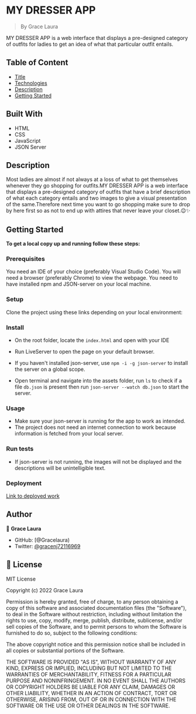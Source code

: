 # MY DRESSER APP

> By Grace Laura

MY DRESSER APP is a web interface that displays a pre-designed category of outfits for ladies to get an idea of what that particular outfit entails. 

## Table of Content
- [Title](#MY-DRESSER-APP)
- [Technologies](#Built-With)
- [Description](#Description)
- [Getting Started](#Getting-Started)


## Built With

- HTML
- CSS
- JavaScript
- JSON Server

## Description

Most ladies are almost if not always at a loss of what to get themselves whenever they go shopping for outfits.MY DRESSER APP is a web interface that displays a pre-designed category of outfits that have a brief description of what each category entails and two images to give a visual presentation of the same.Therefore next time you want to go shopping make sure to drop by here first so as not to end up with attires that never leave your closet.:wink::sparkles:

## Getting Started

**To get a local copy up and running follow these steps:**

### Prerequisites
You need an IDE of your choice (preferably Visual Studio Code).
You will need a browser (preferably Chrome) to view the webpage.
You need to have installed npm and JSON-server on your local machine. 

### Setup
Clone the project using these links depending on your local environment:


### Install
- On the root folder, locate the ``index.html`` and open with your IDE
- Run LiveServer to open the page on your default browser.

- If you haven't installed json-server, use ``npm -i -g json-server`` to install the server on a global scope.
- Open terminal and navigate into the assets folder, run ``ls`` to check if a file ```db.json``` is present then run ``json-server --watch db.json`` to start the server.

### Usage
- Make sure your json-server is running for the app to work as intended.
- The project does not need an internet connection to work because information is fetched from your local server.

### Run tests
- If json-server is not running, the images will not be displayed and the descriptions will be unintelligible text.

### Deployment
[Link to deployed work]()



## Author

👤 **Grace Laura**

- GitHub: [@Gracelaura)
- Twitter: [@gracenj72116969](https://twitter.com/incognito_098)

## 📝 License

MIT License

Copyright (c) 2022 Grace Laura

Permission is hereby granted, free of charge, to any person obtaining a copy
of this software and associated documentation files (the "Software"), to deal
in the Software without restriction, including without limitation the rights
to use, copy, modify, merge, publish, distribute, sublicense, and/or sell
copies of the Software, and to permit persons to whom the Software is
furnished to do so, subject to the following conditions:

The above copyright notice and this permission notice shall be included in all
copies or substantial portions of the Software.

THE SOFTWARE IS PROVIDED "AS IS", WITHOUT WARRANTY OF ANY KIND, EXPRESS OR
IMPLIED, INCLUDING BUT NOT LIMITED TO THE WARRANTIES OF MERCHANTABILITY,
FITNESS FOR A PARTICULAR PURPOSE AND NONINFRINGEMENT. IN NO EVENT SHALL THE
AUTHORS OR COPYRIGHT HOLDERS BE LIABLE FOR ANY CLAIM, DAMAGES OR OTHER
LIABILITY, WHETHER IN AN ACTION OF CONTRACT, TORT OR OTHERWISE, ARISING FROM,
OUT OF OR IN CONNECTION WITH THE SOFTWARE OR THE USE OR OTHER DEALINGS IN THE
SOFTWARE.